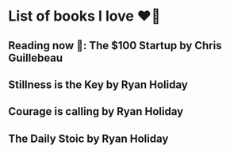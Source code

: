 # List of books I love ❤️‍🔥

## Reading now 📖: The $100 Startup by Chris Guillebeau 

## Stillness is the Key by Ryan Holiday 

## Courage is calling by Ryan Holiday 

## The Daily Stoic by Ryan Holiday 